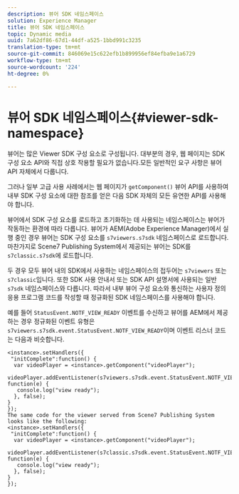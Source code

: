```yaml
---
description: 뷰어 SDK 네임스페이스
solution: Experience Manager
title: 뷰어 SDK 네임스페이스
topic: Dynamic media
uuid: 7a62df86-67d1-44df-a525-1bbd991c3235
translation-type: tm+mt
source-git-commit: 846069e15c622efb1b899956ef84efba9e1a6729
workflow-type: tm+mt
source-wordcount: '224'
ht-degree: 0%

---
```



# 뷰어 SDK 네임스페이스{#viewer-sdk-namespace}

뷰어는 많은 Viewer SDK 구성 요소로 구성됩니다. 대부분의 경우, 웹 페이지는 SDK 구성 요소 API와 직접 상호 작용할 필요가 없습니다.모든 일반적인 요구 사항은 뷰어 API 자체에서 다룹니다.

그러나 일부 고급 사용 사례에서는 웹 페이지가 `getComponent()` 뷰어 API를 사용하여 내부 SDK 구성 요소에 대한 참조를 얻은 다음 SDK 자체의 모든 유연한 API를 사용해야 합니다.

뷰어에서 SDK 구성 요소를 로드하고 초기화하는 데 사용되는 네임스페이스는 뷰어가 작동하는 환경에 따라 다릅니다. 뷰어가 AEM(Adobe Experience Manager)에서 실행 중인 경우 뷰어는 SDK 구성 요소를 `s7viewers.s7sdk` 네임스페이스로 로드합니다. 마찬가지로 Scene7 Publishing System에서 제공되는 뷰어는 SDK를 `s7classic.s7sdk`에 로드합니다.

두 경우 모두 뷰어 내의 SDK에서 사용하는 네임스페이스의 접두어는 `s7viewers` 또는 `s7classic`입니다. 또한 SDK 사용 안내서 또는 SDK API 설명서에 사용되는 일반 `s7sdk` 네임스페이스와 다릅니다. 따라서 내부 뷰어 구성 요소와 통신하는 사용자 정의 응용 프로그램 코드를 작성할 때 정규화된 SDK 네임스페이스를 사용해야 합니다.

예를 들어 `StatusEvent.NOTF_VIEW_READY` 이벤트를 수신하고 뷰어를 AEM에서 제공하는 경우 정규화된 이벤트 유형은 `s7viewers.s7sdk.event.StatusEvent.NOTF_VIEW_READY`이며 이벤트 리스너 코드는 다음과 비슷합니다.

```
<instance>.setHandlers({ 
 "initComplete":function() { 
  var videoPlayer = <instance>.getComponent("videoPlayer"); 
   videoPlayer.addEventListener(s7viewers.s7sdk.event.StatusEvent.NOTF_VIEW_READY, function(e) { 
   console.log("view ready"); 
  }, false); 
} 
}); 
The same code for the viewer served from Scene7 Publishing System looks like the following: 
<instance>.setHandlers({ 
 "initComplete":function() { 
  var videoPlayer = <instance>.getComponent("videoPlayer"); 
   videoPlayer.addEventListener(s7classic.s7sdk.event.StatusEvent.NOTF_VIEW_READY, function(e) { 
   console.log("view ready"); 
  }, false); 
} 
});
```

